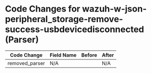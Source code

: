 # Code Changes for wazuh-w-json-peripheral_storage-remove-success-usbdevicedisconnected (Parser)

| Code Change | Field Name | Before | After |
|-------------|------------|--------|-------|
| removed_parser | N/A |  | N/A |